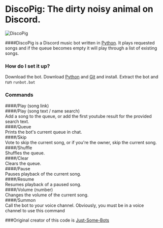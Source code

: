 # DiscoPig: The dirty noisy animal on Discord.
![DiscoPig](http://i.imgur.com/Ck26vp9.jpg)

####DiscoPig is a Discord music bot written in [Python](https://www.python.org "Python homepage"). It plays requested songs and if the queue becomes empty it will play through a list of existing songs.

### How do I set it up?

Download the bot.
Download [Python](https://www.python.org/ftp/python/3.5.1/python-3.5.1-amd64.exe "Python 64bit") and [Git](https://git-for-windows.github.io/ "Git for Windows") and install.
Extract the bot and run `runbot.bat`

### Commands

####/Play (song link)<br />
####/Play (song text / name search)<br />
Add a song to the queue, or add the first youtube result for the provided search text.<br />
####/Queue<br />
Prints the bot's current queue in chat.<br />
####/Skip<br />
Vote to skip the current song, or if you're the owner, skip the current song.<br />
####/Shuffle<br />
Shuffles the queue.<br />
####/Clear<br />
Clears the queue.<br />
####/Pause<br />
Pauses playback of the current song.<br />
####/Resume<br />
Resumes playback of a paused song.<br />
####/Volume (number)<br />
Changes the volume of the current song.<br />
####/Summon<br />
Call the bot to your voice channel. Obviously, you must be in a voice channel to use this command<br />


###Original creator of this code is [Just-Some-Bots](https://github.com/Just-Some-Bots "Just-Some-Bots")